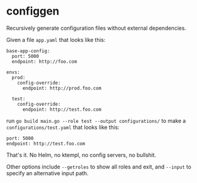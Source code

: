 # configgen
Recursively generate configuration files without external dependencies.

Given a file `app.yaml` that looks like this: 
```
base-app-config:
  port: 5000
  endpoint: http://foo.com
  
envs:
  prod:
    config-override:
      endpoint: http://prod.foo.com
      
  test:
    config-override:
      endpoint: http://test.foo.com
```

run `go build main.go --role test --output configurations/` to make a `configurations/test.yaml` that looks like this:

```
port: 5000
endpoint: http://test.foo.com
```

That's it. No Helm, no ktempl, no config servers, no bullshit. 

Other options include `--getroles` to show all roles and exit, and `--input` to specify an alternative input path. 
